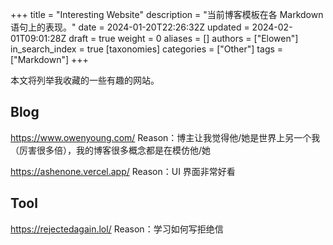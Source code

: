 +++
title = "Interesting Website"
description = "当前博客模板在各 Markdown 语句上的表现。"
date = 2024-01-20T22:26:32Z
updated = 2024-02-01T09:01:28Z
draft = true
weight = 0
aliases = []
authors = ["Elowen"]
in_search_index = true
[taxonomies]
categories = ["Other"]
tags = ["Markdown"]
+++

本文将列举我收藏的一些有趣的网站。

## Blog

https://www.owenyoung.com/
Reason：博主让我觉得他/她是世界上另一个我（厉害很多倍），我的博客很多概念都是在模仿他/她

https://ashenone.vercel.app/
Reason：UI 界面非常好看

## Tool

https://rejectedagain.lol/
Reason：学习如何写拒绝信
